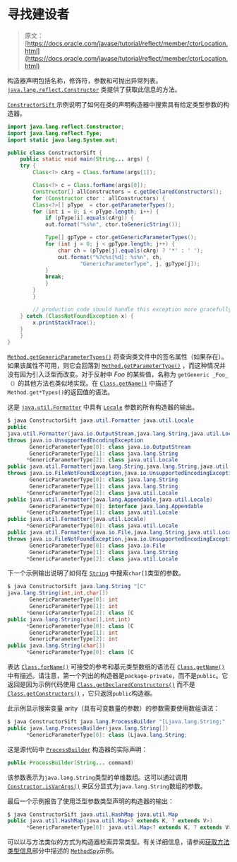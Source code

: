 # 寻找建设者

> 原文： [https://docs.oracle.com/javase/tutorial/reflect/member/ctorLocation.html](https://docs.oracle.com/javase/tutorial/reflect/member/ctorLocation.html)

构造器声明包括名称，修饰符，参数和可抛出异常列表。 [`java.lang.reflect.Constructor`](https://docs.oracle.com/javase/8/docs/api/java/lang/reflect/Constructor.html) 类提供了获取此信息的方法。

[``ConstructorSift`` ](example/ConstructorSift.java)示例说明了如何在类的声明构造器中搜索具有给定类型参数的构造器。

```java
import java.lang.reflect.Constructor;
import java.lang.reflect.Type;
import static java.lang.System.out;

public class ConstructorSift {
    public static void main(String... args) {
	try {
	    Class<?> cArg = Class.forName(args[1]);

	    Class<?> c = Class.forName(args[0]);
	    Constructor[] allConstructors = c.getDeclaredConstructors();
	    for (Constructor ctor : allConstructors) {
		Class<?>[] pType  = ctor.getParameterTypes();
		for (int i = 0; i < pType.length; i++) {
		    if (pType[i].equals(cArg)) {
			out.format("%s%n", ctor.toGenericString());

			Type[] gpType = ctor.getGenericParameterTypes();
			for (int j = 0; j < gpType.length; j++) {
			    char ch = (pType[j].equals(cArg) ? '*' : ' ');
			    out.format("%7c%s[%d]: %s%n", ch,
				       "GenericParameterType", j, gpType[j]);
			}
			break;
		    }
		}
	    }

        // production code should handle this exception more gracefully
	} catch (ClassNotFoundException x) {
	    x.printStackTrace();
	}
    }
}

```

[`Method.getGenericParameterTypes()`](https://docs.oracle.com/javase/8/docs/api/java/lang/reflect/Method.html#getGenericParameterTypes--) 将查询类文件中的签名属性（如果存在）。如果该属性不可用，则它会回落到 [`Method.getParameterType()`](https://docs.oracle.com/javase/8/docs/api/java/lang/reflect/Method.html#getParameterType--) ，而这种情况并没有因为引入泛型而改变。对于反射中 _Foo_ 的某些值，名称为 `getGeneric _Foo_ （）`的其他方法也类似地实现。在 [`Class.getName()`](https://docs.oracle.com/javase/8/docs/api/java/lang/Class.html#getName--) 中描述了`Method.get*Types()`的返回值的语法。

这是 [`java.util.Formatter`](https://docs.oracle.com/javase/8/docs/api/java/util/Formatter.html) 中具有 [`Locale`](https://docs.oracle.com/javase/8/docs/api/java/util/Locale.html) 参数的所有构造器的输出。

```java
$ java ConstructorSift java.util.Formatter java.util.Locale
public
java.util.Formatter(java.io.OutputStream,java.lang.String,java.util.Locale)
throws java.io.UnsupportedEncodingException
       GenericParameterType[0]: class java.io.OutputStream
       GenericParameterType[1]: class java.lang.String
      *GenericParameterType[2]: class java.util.Locale
public java.util.Formatter(java.lang.String,java.lang.String,java.util.Locale)
throws java.io.FileNotFoundException,java.io.UnsupportedEncodingException
       GenericParameterType[0]: class java.lang.String
       GenericParameterType[1]: class java.lang.String
      *GenericParameterType[2]: class java.util.Locale
public java.util.Formatter(java.lang.Appendable,java.util.Locale)
       GenericParameterType[0]: interface java.lang.Appendable
      *GenericParameterType[1]: class java.util.Locale
public java.util.Formatter(java.util.Locale)
      *GenericParameterType[0]: class java.util.Locale
public java.util.Formatter(java.io.File,java.lang.String,java.util.Locale)
throws java.io.FileNotFoundException,java.io.UnsupportedEncodingException
       GenericParameterType[0]: class java.io.File
       GenericParameterType[1]: class java.lang.String
      *GenericParameterType[2]: class java.util.Locale

```

下一个示例输出说明了如何在 [`String`](https://docs.oracle.com/javase/8/docs/api/java/lang/String.html) 中搜索`char[]`类型的参数。

```java
$ java ConstructorSift java.lang.String "[C"
java.lang.String(int,int,char[])
       GenericParameterType[0]: int
       GenericParameterType[1]: int
      *GenericParameterType[2]: class [C
public java.lang.String(char[],int,int)
      *GenericParameterType[0]: class [C
       GenericParameterType[1]: int
       GenericParameterType[2]: int
public java.lang.String(char[])
      *GenericParameterType[0]: class [C

```

表达 [`Class.forName()`](https://docs.oracle.com/javase/8/docs/api/java/lang/Class.html#forName-java.lang.String-) 可接受的参考和基元类型数组的语法在 [`Class.getName()`](https://docs.oracle.com/javase/8/docs/api/java/lang/Class.html#getName--) 中有描述。请注意，第一个列出的构造器是`package-private`，而不是`public`。它返回是因为示例代码使用 [`Class.getDeclaredConstructors()`](https://docs.oracle.com/javase/8/docs/api/java/lang/Class.html#getDeclaredConstructors--) 而不是 [`Class.getConstructors()`](https://docs.oracle.com/javase/8/docs/api/java/lang/Class.html#getConstructors--) ，它只返回`public`构造器。

此示例显示搜索变量 arity（具有可变数量的参数）的参数需要使用数组语法：

```java
$ java ConstructorSift java.lang.ProcessBuilder "[Ljava.lang.String;"
public java.lang.ProcessBuilder(java.lang.String[])
      *GenericParameterType[0]: class [Ljava.lang.String;

```

这是源代码中 [`ProcessBuilder`](https://docs.oracle.com/javase/8/docs/api/java/lang/ProcessBuilder.html#ProcessBuilder-java.lang.String...-) 构造器的实际声明：

```java
public ProcessBuilder(String... command)

```

该参数表示为`java.lang.String`类型的单维数组。这可以通过调用 [`Constructor.isVarArgs()`](https://docs.oracle.com/javase/8/docs/api/java/lang/reflect/Constructor.html#isVarArgs--) 来区分显式为`java.lang.String`数组的参数。

最后一个示例报告了使用泛型参数类型声明的构造器的输出：

```java
$ java ConstructorSift java.util.HashMap java.util.Map
public java.util.HashMap(java.util.Map<? extends K, ? extends V>)
      *GenericParameterType[0]: java.util.Map<? extends K, ? extends V>

```

可以以与方法类似的方式为构造器检索异常类型。有关详细信息，请参阅[获取方法类型信息](methodType.html)部分中描述的 [``MethodSpy``](example/MethodSpy.java)示例。